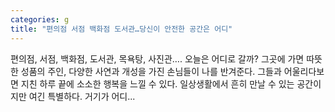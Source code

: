 ```yaml
---
categories: g
title: "편의점 서점 백화점 도서관…당신이 안전한 공간은 어디"
---
```


				
		
			
				
					
					
						
						
						
					
					
				
				
			
			
			
편의점, 서점, 백화점, 도서관, 목욕탕, 사진관…. 오늘은 어디로 갈까? 그곳에 가면 따뜻한 성품의 주인, 다양한 사연과 개성을 가진 손님들이 나를 반겨준다. 그들과 어울리다보면 지친 하루 끝에 소소한 행복을 느낄 수 있다. 일상생활에서 흔히 만날 수 있는 공간이지만 여긴 특별하다. 거기가 어디...		
			